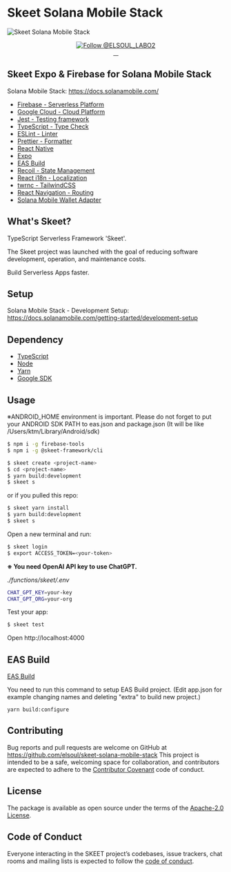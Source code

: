 # Skeet Solana Mobile Stack

![Skeet Solana Mobile Stack](https://storage.googleapis.com/skeet-assets/animation/SkeetSolanaMobileStack.gif)

<p align="center">
  <a href="https://twitter.com/intent/follow?screen_name=ELSOUL_LABO2">
    <img src="https://img.shields.io/twitter/follow/ELSOUL_LABO2.svg?label=Follow%20@ELSOUL_LABO2" alt="Follow @ELSOUL_LABO2" />
  </a>
  <br/>

  <a aria-label="npm version" href="https://www.npmjs.com/package/@skeet-framework/cli">
    <img alt="" src="https://badgen.net/npm/v/@skeet-framework/cli">
  </a>
  <a aria-label="Downloads Number" href="https://www.npmjs.com/package/@skeet-framework/cli">
    <img alt="" src="https://badgen.net/npm/dt/@skeet-framework/cli">
  </a>
  <a aria-label="License" href="https://github.com/elsoul/skeet-cli/blob/master/LICENSE.txt">
    <img alt="" src="https://badgen.net/badge/license/Apache/blue">
  </a>
    <a aria-label="Code of Conduct" href="https://github.com/elsoul/skeet-cli/blob/master/CODE_OF_CONDUCT.md">
    <img alt="" src="https://img.shields.io/badge/Contributor%20Covenant-2.1-4baaaa.svg">
  </a>
</p>

## Skeet Expo & Firebase for Solana Mobile Stack

Solana Mobile Stack: https://docs.solanamobile.com/

- [Firebase - Serverless Platform](https://firebase.google.com/)
- [Google Cloud - Cloud Platform](https://cloud.google.com/)
- [Jest - Testing framework](https://jestjs.io/)
- [TypeScript - Type Check](https://www.typescriptlang.org/)
- [ESLint - Linter](https://eslint.org/)
- [Prettier - Formatter](https://prettier.io/)
- [React Native](https://reactnative.dev/)
- [Expo](https://docs.expo.dev/)
- [EAS Build](https://docs.expo.dev/build/introduction/)
- [Recoil - State Management](https://recoiljs.org/)
- [React i18n - Localization](https://react.i18next.com/)
- [twrnc - TailwindCSS](https://github.com/jaredh159/tailwind-react-native-classnames)
- [React Navigation - Routing](https://reactnavigation.org/)
- [Solana Mobile Wallet Adapter](https://docs.solanamobile.com/react-native/overview)

## What's Skeet?

TypeScript Serverless Framework 'Skeet'.

The Skeet project was launched with the goal of reducing software development, operation, and maintenance costs.

Build Serverless Apps faster.

## Setup

Solana Mobile Stack - Development Setup: https://docs.solanamobile.com/getting-started/development-setup

## Dependency

- [TypeScript](https://www.typescriptlang.org/)
- [Node](https://nodejs.org/)
- [Yarn](https://yarnpkg.com/)
- [Google SDK](https://cloud.google.com/sdk/docs)

## Usage

※ANDROID_HOME environment is important. Please do not forget to put your ANDROID SDK PATH to eas.json and package.json
(It will be like /Users/ktm/Library/Android/sdk)

```bash
$ npm i -g firebase-tools
$ npm i -g @skeet-framework/cli
```

```bash
$ skeet create <project-name>
$ cd <project-name>
$ yarn build:development
$ skeet s
```

or if you pulled this repo:

```bash
$ skeet yarn install
$ yarn build:development
$ skeet s
```

Open a new terminal and run:

```bash
$ skeet login
$ export ACCESS_TOKEN=<your-token>
```

**※ You need OpenAI API key to use ChatGPT.**

_./functions/skeet/.env_

```bash
CHAT_GPT_KEY=your-key
CHAT_GPT_ORG=your-org
```

Test your app:

```bash
$ skeet test
```

Open http://localhost:4000

## EAS Build

[EAS Build](https://docs.expo.dev/build/introduction/)

You need to run this command to setup EAS Build project.
(Edit app.json for example changing names and deleting "extra" to build new project.)

```
yarn build:configure
```

## Contributing

Bug reports and pull requests are welcome on GitHub at https://github.com/elsoul/skeet-solana-mobile-stack This project is intended to be a safe, welcoming space for collaboration, and contributors are expected to adhere to the [Contributor Covenant](http://contributor-covenant.org) code of conduct.

## License

The package is available as open source under the terms of the [Apache-2.0 License](https://www.apache.org/licenses/LICENSE-2.0).

## Code of Conduct

Everyone interacting in the SKEET project’s codebases, issue trackers, chat rooms and mailing lists is expected to follow the [code of conduct](https://github.com/elsoul/skeet-solana-mobile-stack/blob/master/CODE_OF_CONDUCT.md).
